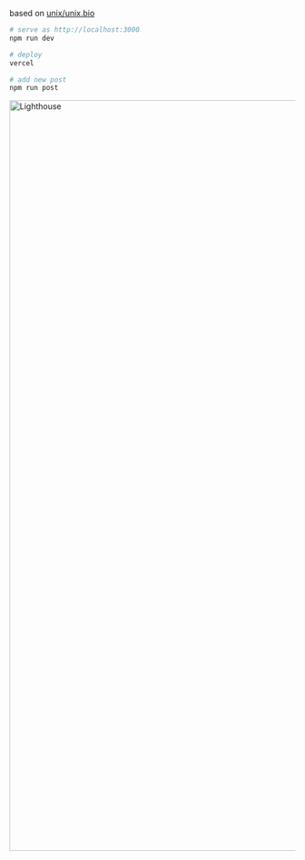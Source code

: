 based on [unix/unix.bio](https://github.com/unix/unix.bio)

```sh
# serve as http://localhost:3000
npm run dev

# deploy
vercel

# add new post
npm run post
```

<img width="1321" alt="Lighthouse" src="https://user-images.githubusercontent.com/36184621/87223814-047fb380-c3bb-11ea-8a9c-77616a27ada7.png">

